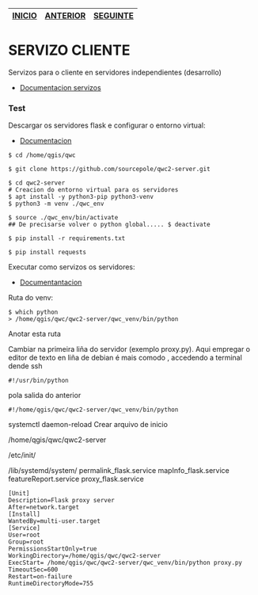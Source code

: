 | [INICIO](./README.md)|[ANTERIOR](./03_CLIENTE.md)          | [SEGUINTE](./05_FLUXO_TRABALLO.md)  |
| ------------- |:-------------:| -----:|
# SERVIZO CLIENTE

Servizos para o cliente en servidores independientes (desarrollo)

- [Documentacion servizos ](https://github.com/sourcepole/qwc2-server)

### Test

Descargar os servidores flask e configurar o entorno virtual:
- [Documentacion](https://realpython.com/python-virtual-environments-a-primer/)

~~~
$ cd /home/qgis/qwc

$ git clone https://github.com/sourcepole/qwc2-server.git

$ cd qwc2-server
# Creacion do entorno virtual para os servidores
$ apt install -y python3-pip python3-venv
$ python3 -m venv ./qwc_env

$ source ./qwc_env/bin/activate
## De precisarse volver o python global..... $ deactivate

$ pip install -r requirements.txt

$ pip install requests
~~~

Executar como servizos os servidores:

- [Documentantacion](https://medium.com/@manivannan_data/how-to-deploy-the-flask-app-as-ubuntu-service-399c0adf3606)

Ruta do venv:
~~~
$ which python
> /home/qgis/qwc/qwc2-server/qwc_venv/bin/python
~~~
Anotar esta ruta


Cambiar na primeira liña do servidor (exemplo proxy.py).
Aqui empregar o editor de texto en liña de debian é mais comodo , accedendo a terminal dende ssh


~~~
#!/usr/bin/python
~~~
pola salida do anterior
~~~
#!/home/qgis/qwc/qwc2-server/qwc_venv/bin/python
~~~

systemctl daemon-reload
Crear arquivo de inicio

/home/qgis/qwc/qwc2-server


/etc/init/

/lib/systemd/system/
permalink_flask.service
mapInfo_flask.service
featureReport.service
proxy_flask.service
~~~
[Unit]
Description=Flask proxy server
After=network.target
[Install]
WantedBy=multi-user.target
[Service]
User=root
Group=root
PermissionsStartOnly=true
WorkingDirectory=/home/qgis/qwc/qwc2-server
ExecStart= /home/qgis/qwc/qwc2-server/qwc_venv/bin/python proxy.py
TimeoutSec=600
Restart=on-failure
RuntimeDirectoryMode=755
~~~